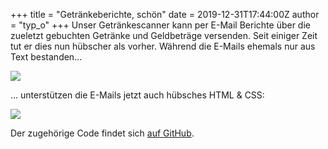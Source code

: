+++
title = "Getränkeberichte, schön"
date = 2019-12-31T17:44:00Z
author = "typ_o"
+++
Unser Getränkescanner kann per E-Mail Berichte über die zueletzt
gebuchten Getränke und Geldbeträge versenden. Seit einiger Zeit tut er
dies nun hübscher als vorher. Während die E-Mails ehemals nur aus Text
bestanden...  
  
[![](https://flipdot.org/blog/uploads/mail-text.serendipityThumb.jpeg)](https://flipdot.org/blog/uploads/mail-text.jpeg)  
  
... unterstützen die E-Mails jetzt auch hübsches HTML & CSS:  
  
[![](https://flipdot.org/blog/uploads/mail-html.serendipityThumb.jpeg)](https://flipdot.org/blog/uploads/mail-html.jpeg)  
  
Der zugehörige Code findet sich [auf
GitHub](https://github.com/flipdot/drinks-touch/blob/develop/drinks_touch/notifications/notification.py).

